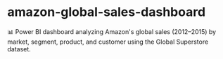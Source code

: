 # amazon-global-sales-dashboard
📊 Power BI dashboard analyzing Amazon's global sales (2012–2015) by market, segment, product, and customer using the Global Superstore dataset.
